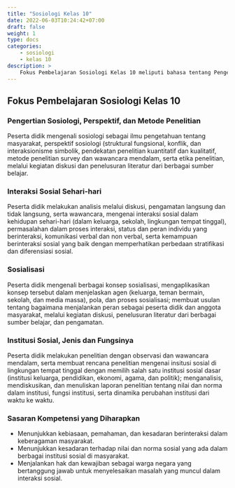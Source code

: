 ```yaml
---
title: "Sosiologi Kelas 10"
date: 2022-06-03T10:24:42+07:00
draft: false
weight: 1
type: docs
categories:
    - sosiologi
    - kelas 10
description: >
    Fokus Pembelajaran Sosiologi Kelas 10 meliputi bahasa tentang Pengertian Sosiologi, Perspektif, dan Metode Penelitian; Interaksi Sosial Sehari-hari; Sosialisasi; Institusi Sosial, Jenis dan Fungsinya. 
---
```

## Fokus Pembelajaran Sosiologi Kelas 10
### Pengertian Sosiologi, Perspektif, dan Metode Penelitian
Peserta didik mengenali sosiologi sebagai ilmu pengetahuan tentang masyarakat, perspektif sosiologi (struktural fungsional, konflik, dan interaksionisme simbolik, pendekatan penelitian kuantitatif dan kualitatif, metode penelitian survey dan wawancara mendalam, serta etika penelitian, melalui kegiatan diskusi dan penelusuran literatur dari berbagai sumber belajar.

### Interaksi Sosial Sehari-hari
Peserta didik melakukan analisis melalui diskusi, pengamatan langsung dan tidak langsung, serta wawancara, mengenai interaksi sosial dalam kehidupan sehari-hari (dalam keluarga, sekolah, lingkungan tempat tinggal), permasalahan dalam proses interaksi, status dan peran individu yang berinteraksi, komunikasi verbal dan non verbal, serta kemampuan berinteraksi sosial yang baik dengan memperhatikan perbedaan stratifikasi dan diferensiasi sosial.

### Sosialisasi
Peserta didik mengenali berbagai konsep sosialisasi, mengaplikasikan konsep tersebut dalam menjelaskan agen (keluarga, teman bermain, sekolah, dan media massa), pola, dan proses sosialisasi; membuat usulan tentang bagaimana menjalankan peran sebagai peserta didik dan anggota masyarakat, melalui kegiatan diskusi, penelusuran literatur dari berbagai sumber belajar, dan pengamatan.

### Institusi Sosial, Jenis dan Fungsinya
Peserta didik melakukan penelitian dengan observasi dan wawancara mendalam, serta membuat rencana penelitian mengenai insitusi sosial di lingkungan tempat tinggal dengan memilih salah satu institusi sosial dasar (institusi keluarga, pendidikan, ekonomi, agama, dan politik); menganalisis, mendiskusikan, dan menuliskan laporan penelitian tentang nilai dan norma dalam institusi, fungsi institusi, serta dinamika perubahan institusi dari waktu ke waktu.

### Sasaran Kompetensi yang Diharapkan
- Menunjukkan kebiasaan, pemahaman, dan kesadaran berinteraksi dalam keberagaman masyarakat.
- Menunjukkan kesadaran terhadap nilai dan norma sosial yang ada dalam berbagai institusi sosial di masyarakat.
- Menjalankan hak dan kewajiban sebagai warga negara yang bertanggung jawab untuk menyelesaikan masalah yang muncul dalam interaksi sosial.
